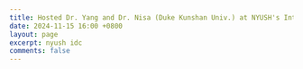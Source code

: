 ```yaml
---
title: Hosted Dr. Yang and Dr. Nisa (Duke Kunshan Univ.) at NYUSH's Interdisciplinary Colloquium!
date: 2024-11-15 16:00 +0800
layout: page
excerpt: nyush idc
comments: false
---
```

